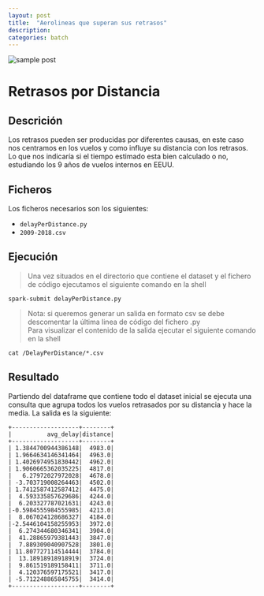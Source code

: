 ```yaml
---
layout: post
title:  "Aerolineas que superan sus retrasos"
description: 
categories: batch
---
```


![sample post]({{site.baseurl}}/images/image-2.png)


# Retrasos por Distancia

## Descrición

Los retrasos pueden ser producidas por diferentes causas, en este caso nos centramos en los vuelos y como influye su distancia con los retrasos. Lo que nos indicaría si el tiempo estimado esta bien calculado o no, estudiando los 9 años de vuelos internos en EEUU.
  

## Ficheros

Los ficheros necesarios son los siguientes:
* `delayPerDistance.py`
* `2009-2018.csv`


## Ejecución
>Una vez situados en el directorio que contiene el dataset y el fichero de código ejecutamos el siguiente comando en la shell

    spark-submit delayPerDistance.py

>Nota: si queremos generar un salida en formato csv se debe descomentar la última linea de código del fichero .py  
Para visualizar el contenido de la salida ejecutar el siguiente comando en la shell

    cat /DelayPerDistance/*.csv

## Resultado

Partiendo del dataframe que contiene todo el dataset inicial se ejecuta una consulta que agrupa todos los vuelos retrasados por su distancia y hace la media. La salida es la siguiente: 

    +-------------------+--------+
    |          avg_delay|distance|
    +-------------------+--------+
    | 1.3844700944386148|  4983.0|
    | 1.9664634146341464|  4963.0|
    | 1.4026974951830442|  4962.0|
    | 1.9060665362035225|  4817.0|
    |   6.27972027972028|  4678.0|
    | -3.703719008264463|  4502.0|
    | 1.7412587412587412|  4475.0|
    |  4.593335857629686|  4244.0|
    |  6.203327787021631|  4243.0|
    |-0.5984555984555985|  4213.0|
    |  8.067024128686327|  4184.0|
    |-2.5446104158255953|  3972.0|
    |  6.274344680346341|  3904.0|
    |  41.28865979381443|  3847.0|
    |  7.889309040907528|  3801.0|
    | 11.807727114514444|  3784.0|
    |  13.18918918918919|  3724.0|
    |  9.861519189158411|  3711.0|
    |  4.120376597175521|  3417.0|
    | -5.712248865845755|  3414.0|
    +-------------------+--------+